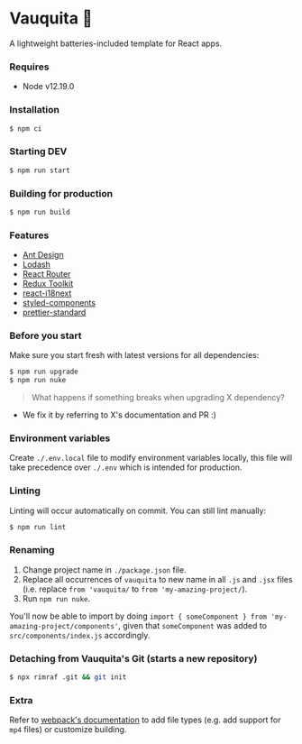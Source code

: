 # Vauquita 🐄

A lightweight batteries-included template for React apps.

### Requires

- Node v12.19.0

### Installation

```sh
$ npm ci
```

### Starting DEV

```sh
$ npm run start
```

### Building for production

```sh
$ npm run build
```

### Features

- [Ant Design](https://ant.design/)
- [Lodash](https://lodash.com/)
- [React Router](https://reactrouter.com/)
- [Redux Toolkit](https://redux-toolkit.js.org/)
- [react-i18next](https://react.i18next.com/)
- [styled-components](https://styled-components.com/)
- [prettier-standard](https://github.com/sheerun/prettier-standard#readme)

### Before you start

Make sure you start fresh with latest versions for all dependencies:

```sh
$ npm run upgrade
$ npm run nuke
```

> What happens if something breaks when upgrading X dependency?

- We fix it by referring to X's documentation and PR :)

### Environment variables

Create `./.env.local` file to modify environment variables locally, this file will take precedence over `./.env` which is intended for production.

### Linting

Linting will occur automatically on commit. You can still lint manually:

```sh
$ npm run lint
```

### Renaming

1. Change project name in `./package.json` file.
2. Replace all occurrences of `vauquita` to new name in all `.js` and `.jsx` files (i.e. replace `from 'vauquita/` to `from 'my-amazing-project/`).
3. Run `npm run nuke`.

You'll now be able to import by doing `import { someComponent } from 'my-amazing-project/components'`, given that `someComponent` was added to `src/components/index.js` accordingly.

### Detaching from Vauquita's Git (starts a new repository)

```sh
$ npx rimraf .git && git init
```

### Extra

Refer to [webpack's documentation](https://webpack.js.org/concepts/) to add file types (e.g. add support for `mp4` files) or customize building.
